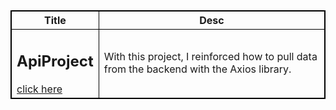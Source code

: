 
<!DOCTYPE html>
<html>
<style>
table, th, td {
  border:1px solid black;
}
</style>
<body>




<table>
  <tr>
    <th>Title</th>
    <th>Desc</th>
  </tr>

<tr>
    <td>
       <h2>ApiProject</h2>
        <a href="https://github.com/nurullhkrds/react/tree/main/api" > click here </a>
    </td>
    <td> <p>With this project, I reinforced how to pull data from the backend with the Axios library. </p> 
    </td>

</tr>


 
</table>

</body>
</html>

